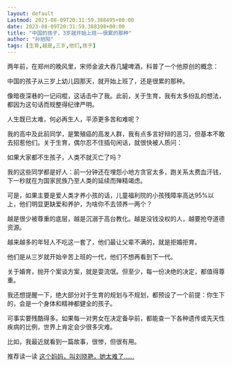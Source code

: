 ```yaml
---
layout: default
Lastmod: 2023-08-09T20:31:59.388495+00:00
date: 2023-08-09T20:31:59.388398+00:00
title: "中国的孩子，3岁就开始上班——很累的那种"
author: "孙旭阳"
tags: [生育,越是,三岁,他们,孩子]
---
```


两年前，在郑州的晚风里，宋师金波大吞几罐啤酒，科普了一个他原创的概念：  

中国的孩子从三岁上幼儿园那天，就开始上班了，还是很累的那种。

像暗夜深巷的一记闷棍，这话击中了我。此前，关于生育，我有太多纷乱的想法，都因为这句话而规整得纪律严明。

人生既已太难，何必再生人，平添更多苦和难呢？

我的高中及此前同学，是繁殖癌的高发人群，我有点多言好辩的恶习，但基本不敢去招惹他们。关于生育，偶尔忍不住插句闲话，就很快被人质问：

如果大家都不生孩子，人类不就灭亡了吗？

我的这些同学都是好人：前一分钟还在埋怨小地方贪官太多，跑关系太费血汗钱，下一秒就在为国家民族乃至人类的延续而殚精竭虑。  

可是，如果主要是爱人类才养小孩的话，儿童福利院的小孩残障率高达95%以上，他们明显更缺爱和养护，为啥你不去领养一两个？

越是很少被尊重的底层，越是沉溺于高台教化。越是没钱没权的人，越要抢夺道德资源。

越来越多的年轻人不吃这一套了，他们最让父辈不满的，就是拒婚拒育。

他们是从三岁就开始辛苦上班的一代，他们不想再看到下一代。

关于婚育，抛开个案谈方案，就是耍流氓。但至少，每一份决绝的决定，都值得尊重。

我还想提醒一下，绝大部分对于生育的规划与不规划，都预设了一个前提：你生下的，会是一个身体和精神都健全的孩子。

可事实要残酷得多。如果每一对男女在决定备孕前，都能查一下各种遗传或先天性疾病的比例，世界上肯定会少很多灾难。

比如，我最近就看到一篇故事，很惨，但很有用。

推荐读一读 [这个妈妈，叫刘晓艳，她太难了……](https://mp.weixin.qq.com/s?__biz=MzA4NDgzMjk3Ng==&mid=2650950014&idx=1&sn=af527590d9c8406285dfd099f31657e4&scene=21#wechat_redirect)

